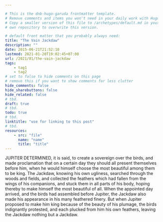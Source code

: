 ```yaml
---

# This is the dnb-hugo-garuda frontmatter template. 
# Remove comments and items you won't need in your daily work with Hugo.
# Copy a smaller version of this file to /archetypes/default.md in your
# own repository to overwrite this version.

# default front matter that you probably always need:
title: "The Vain Jackdaw"
description: ""
date: 2015-06-21T21:52:10
lastmod: 2021-01-20T19:02:45+07:00
url: /2021/01/the-vain-jackdaw
tags:
    - tag1
    - tag2
# set to false to hide comments on this page
# remove this if you want to show comments for less clutter
hide_comments: false
hide_sharebuttons: false
hide_related: false
# tbd.
draft: true
# tbd.
todo: true
# tbd.
linktitle: "use for linking to this post"
# tbd.
resources:
    - src: "file"
      name: "name"
      title: "title"
---
```

JUPITER DETERMINED, it is said, to create a sovereign over the birds, and made proclamation that on a certain day they should all present themselves before him, when he would himself choose the most beautiful among them to be king. The Jackdaw, knowing his own ugliness, searched through the woods and fields, and collected the feathers which had fallen from the wings of his companions, and stuck them in all parts of his body, hoping thereby to make himself the most beautiful of all. When the appointed day arrived, and the birds had assembled before Jupiter, the Jackdaw also made his appearance in his many feathered finery. But when Jupiter proposed to make him king because of the beauty of his plumage, the birds indignantly protested, and each plucked from him his own feathers, leaving the Jackdaw nothing but a Jackdaw.
